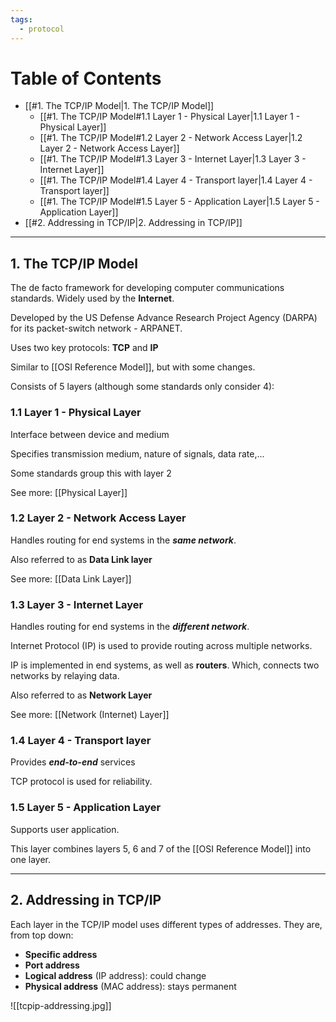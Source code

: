 ```yaml
---
tags:
  - protocol
---
```

# Table of Contents

- [[#1. The TCP/IP Model|1. The TCP/IP Model]]
	- [[#1. The TCP/IP Model#1.1 Layer 1 - Physical Layer|1.1 Layer 1 - Physical Layer]]
	- [[#1. The TCP/IP Model#1.2 Layer 2 - Network Access Layer|1.2 Layer 2 - Network Access Layer]]
	- [[#1. The TCP/IP Model#1.3 Layer 3 - Internet Layer|1.3 Layer 3 - Internet Layer]]
	- [[#1. The TCP/IP Model#1.4 Layer 4 - Transport layer|1.4 Layer 4 - Transport layer]]
	- [[#1. The TCP/IP Model#1.5 Layer 5 - Application Layer|1.5 Layer 5 - Application Layer]]
- [[#2. Addressing in TCP/IP|2. Addressing in TCP/IP]]

---
## 1. The TCP/IP Model

The de facto framework for developing computer communications standards. Widely used by the **Internet**.

Developed by the US Defense Advance Research Project Agency (DARPA) for its packet-switch network - ARPANET.

Uses two key protocols: **TCP** and **IP**

Similar to [[OSI Reference Model]], but with some changes.

Consists of 5 layers (although some standards only consider 4):

### 1.1 Layer 1 - Physical Layer

Interface between device and medium

Specifies transmission medium, nature of signals, data rate,...

Some standards group this with layer 2

See more: [[Physical Layer]]

### 1.2 Layer 2 - Network Access Layer

Handles routing for end systems in the ***same network***.

Also referred to as **Data Link layer**

See more: [[Data Link Layer]]

### 1.3 Layer 3 - Internet Layer

Handles routing for end systems in the ***different network***.

Internet Protocol (IP) is used to provide routing across multiple networks.

IP is implemented in end systems, as well as **routers**. Which, connects two networks by relaying data.

Also referred to as **Network Layer**

See more: [[Network (Internet) Layer]]

### 1.4 Layer 4 - Transport layer

Provides ***end-to-end*** services

TCP protocol is used for reliability.

### 1.5 Layer 5 - Application Layer

Supports user application.

This layer combines layers 5, 6 and 7 of the [[OSI Reference Model]] into one layer.

---
## 2. Addressing in TCP/IP

Each layer in the TCP/IP model uses different types of addresses. They are, from top down:

- **Specific address**
- **Port address**
- **Logical address** (IP address): could change
- **Physical address** (MAC address): stays permanent


![[tcpip-addressing.jpg]]